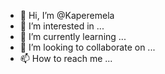 - 👋 Hi, I’m @Kaperemela
- 👀 I’m interested in ...
- 🌱 I’m currently learning ...
- 💞️ I’m looking to collaborate on ...
- 📫 How to reach me ...

<!---
Kaperemela/Kaperemela is a ✨ special ✨ repository because its `README.md` (this file) appears on your GitHub profile.
You can click the Preview link to take a look at your changes.
--->
